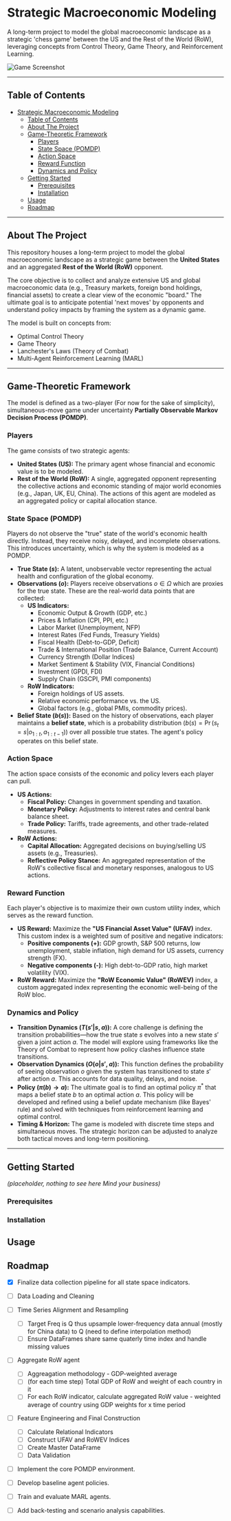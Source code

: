# Strategic Macroeconomic Modeling

A long-term project to model the global macroeconomic landscape as a strategic 'chess game' between the US and the Rest of the World (RoW), leveraging concepts from Control Theory, Game Theory, and Reinforcement Learning.

![Game Screenshot](images/game.jpg)

---

## Table of Contents

- [Strategic Macroeconomic Modeling](#strategic-macroeconomic-modeling)
  - [Table of Contents](#table-of-contents)
  - [About The Project](#about-the-project)
  - [Game-Theoretic Framework](#game-theoretic-framework)
    - [Players](#players)
    - [State Space (POMDP)](#state-space-pomdp)
    - [Action Space](#action-space)
    - [Reward Function](#reward-function)
    - [Dynamics and Policy](#dynamics-and-policy)
  - [Getting Started](#getting-started)
    - [Prerequisites](#prerequisites)
    - [Installation](#installation)
  - [Usage](#usage)
  - [Roadmap](#roadmap)

---

## About The Project

This repository houses a long-term project to model the global macroeconomic landscape as a strategic game between the **United States** and an aggregated **Rest of the World (RoW)** opponent.

The core objective is to collect and analyze extensive US and global macroeconomic data (e.g., Treasury markets, foreign bond holdings, financial assets) to create a clear view of the economic "board." The ultimate goal is to anticipate potential 'next moves' by opponents and understand policy impacts by framing the system as a dynamic game.

The model is built on concepts from:
* Optimal Control Theory
* Game Theory
* Lanchester's Laws (Theory of Combat)
* Multi-Agent Reinforcement Learning (MARL)

---

## Game-Theoretic Framework

The model is defined as a two-player (For now for the sake of simplicity), simultaneous-move game under uncertainty **Partially Observable Markov Decision Process (POMDP)**.

### Players

The game consists of two strategic agents:
* **United States (US):** The primary agent whose financial and economic value is to be modeled.
* **Rest of the World (RoW):** A single, aggregated opponent representing the collective actions and economic standing of major world economies (e.g., Japan, UK, EU, China). The actions of this agent are modeled as an aggregated policy or capital allocation stance.

### State Space (POMDP)

Players do not observe the "true" state of the world's economic health directly. Instead, they receive noisy, delayed, and incomplete observations. This introduces uncertainty, which is why the system is modeled as a POMDP.

* **True State ($s$):** A latent, unobservable vector representing the actual health and configuration of the global economy.
* **Observations ($o$):** Players receive observations $o \in \Omega$ which are proxies for the true state. These are the real-world data points that are collected:
    * **US Indicators:**
        * Economic Output & Growth (GDP, etc.)
        * Prices & Inflation (CPI, PPI, etc.)
        * Labor Market (Unemployment, NFP)
        * Interest Rates (Fed Funds, Treasury Yields)
        * Fiscal Health (Debt-to-GDP, Deficit)
        * Trade & International Position (Trade Balance, Current Account)
        * Currency Strength (Dollar Indices)
        * Market Sentiment & Stability (VIX, Financial Conditions)
        * Investment (GPDI, FDI)
        * Supply Chain (GSCPI, PMI components)
    * **RoW Indicators:**
        * Foreign holdings of US assets.
        * Relative economic performance vs. the US.
        * Global factors (e.g., global PMIs, commodity prices).
* **Belief State ($b(s)$):** Based on the history of observations, each player maintains a **belief state**, which is a probability distribution ($b(s) = \Pr(s_t=s | o_{1:t}, a_{1:t-1})$) over all possible true states. The agent's policy operates on this belief state.

### Action Space

The action space consists of the economic and policy levers each player can pull.

* **US Actions:**
    * **Fiscal Policy:** Changes in government spending and taxation.
    * **Monetary Policy:** Adjustments to interest rates and central bank balance sheet.
    * **Trade Policy:** Tariffs, trade agreements, and other trade-related measures.
* **RoW Actions:**
    * **Capital Allocation:** Aggregated decisions on buying/selling US assets (e.g., Treasuries).
    * **Reflective Policy Stance:** An aggregated representation of the RoW's collective fiscal and monetary responses, analogous to US actions.

### Reward Function

Each player's objective is to maximize their own custom utility index, which serves as the reward function.

* **US Reward:** Maximize the **"US Financial Asset Value" (UFAV)** index. This custom index is a weighted sum of positive and negative indicators:
    * **Positive components (+):** GDP growth, S&P 500 returns, low unemployment, stable inflation, high demand for US assets, currency strength (FX).
    * **Negative components (-):** High debt-to-GDP ratio, high market volatility (VIX).
* **RoW Reward:** Maximize the **"RoW Economic Value" (RoWEV)** index, a custom aggregated index representing the economic well-being of the RoW bloc.

### Dynamics and Policy

* **Transition Dynamics ($T(s'|s,a)$):** A core challenge is defining the transition probabilities—how the true state $s$ evolves into a new state $s'$ given a joint action $a$. The model will explore using frameworks like the Theory of Combat to represent how policy clashes influence state transitions.
* **Observation Dynamics ($O(o|s',a)$):** This function defines the probability of seeing observation $o$ given the system has transitioned to state $s'$ after action $a$. This accounts for data quality, delays, and noise.
* **Policy ($\pi(b) \to a$):** The ultimate goal is to find an optimal policy $\pi^*$ that maps a belief state $b$ to an optimal action $a$. This policy will be developed and refined using a belief update mechanism (like Bayes' rule) and solved with techniques from reinforcement learning and optimal control.
* **Timing & Horizon:** The game is modeled with discrete time steps and simultaneous moves. The strategic horizon can be adjusted to analyze both tactical moves and long-term positioning.

---

## Getting Started

*(placeholder, nothing to see here Mind your business)*

### Prerequisites

### Installation

## Usage

## Roadmap

* [x] Finalize data collection pipeline for all state space indicators.
* [ ] Data Loading and Cleaning

* [ ] Time Series Alignment and Resampling
  * [ ] Target Freq is Q thus upsample lower-frequency data annual (mostly for China data) to Q (need to define interpolation method)
  * [ ] Ensure DataFrames share same quaterly time index and handle missing values
  
* [ ] Aggregate RoW agent
  * [ ] Aggreagation methodology - GDP-weighted average
  * [ ] (for each time step) Total GDP of RoW and weight of each country in it
  * [ ] For each RoW indicator, calculate aggregated RoW value - weighted average of country using GDP weights for x time period
  
* [ ] Feature Engineering and Final Construction
  * [ ] Calculate Relational Indicators
  * [ ] Construct UFAV and RoWEV Indices
  * [ ] Create Master DataFrame
  * [ ] Data Validation

* [ ] Implement the core POMDP environment.
* [ ] Develop baseline agent policies.
* [ ] Train and evaluate MARL agents.
* [ ] Add back-testing and scenario analysis capabilities.
